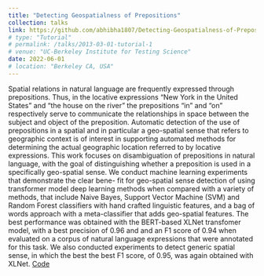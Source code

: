 ```yaml
---
title: "Detecting Geospatialness of Prepositions"
collection: talks
link: https://github.com/abhibha1807/Detecting-Geospatialness-of-Prepositions/tree/main
# type: "Tutorial"
# permalink: /talks/2013-03-01-tutorial-1
# venue: "UC-Berkeley Institute for Testing Science"
date: 2022-06-01
# location: "Berkeley CA, USA"
---
```

Spatial relations in natural language are frequently expressed through prepositions. Thus, in the locative expressions “New York in the United States” and “the house on the river” the prepositions “in” and “on” respectively serve to communicate the relationships in space between the subject and object of the preposition. Automatic detection of the use of prepositions in a spatial and in particular a geo-spatial sense that refers to geographic context is of interest in supporting automated methods for determining the actual geographic location referred to by locative expressions. This work focuses on disambiguation of prepositions in natural language, with the goal of distinguishing whether a preposition is used in a specifically geo-spatial sense. We conduct machine learning experiments that demonstrate the clear bene- fit for geo-spatial sense detection of using transformer model deep learning methods when compared with a variety of methods, that include Naive Bayes, Support Vector Machine (SVM) and Random Forest classifiers with hand crafted linguistic features, and a bag of words approach with a meta-classifier that adds geo-spatial features. The best performance was obtained with the BERT-based XLNet transfomer model, with a best precision of 0.96 and and an F1 score of 0.94 when evaluated on a corpus of natural language expressions that were annotated for this task. We also conducted experiments to detect generic spatial sense, in which the best the best F1 score, of 0.95, was again obtained with XLNet. [Code]([Title](https://github.com/abhibha1807/Detecting-Geospatialness-of-Prepositions/tree/main))
